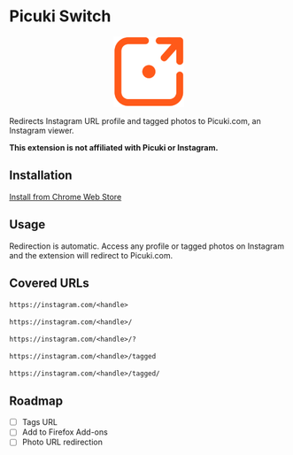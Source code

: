 # Picuki Switch

<p align="center">
    <img src="icons/icon128.png">
</p>

Redirects Instagram URL profile and tagged photos to Picuki.com, an Instagram viewer.

**This extension is not affiliated with Picuki or Instagram.**

## Installation

[Install from Chrome Web Store](https://chrome.google.com/webstore/detail/picuki-switch/elmbjjhgiifenlhffpjcjfkjmilbbfki)

## Usage

Redirection is automatic. Access any profile or tagged photos on Instagram and the extension will redirect to Picuki.com.

## Covered URLs

`https://instagram.com/<handle>`

`https://instagram.com/<handle>/`

`https://instagram.com/<handle>/?`

`https://instagram.com/<handle>/tagged`

`https://instagram.com/<handle>/tagged/`

## Roadmap

- [ ] Tags URL
- [ ] Add to Firefox Add-ons
- [ ] Photo URL redirection
